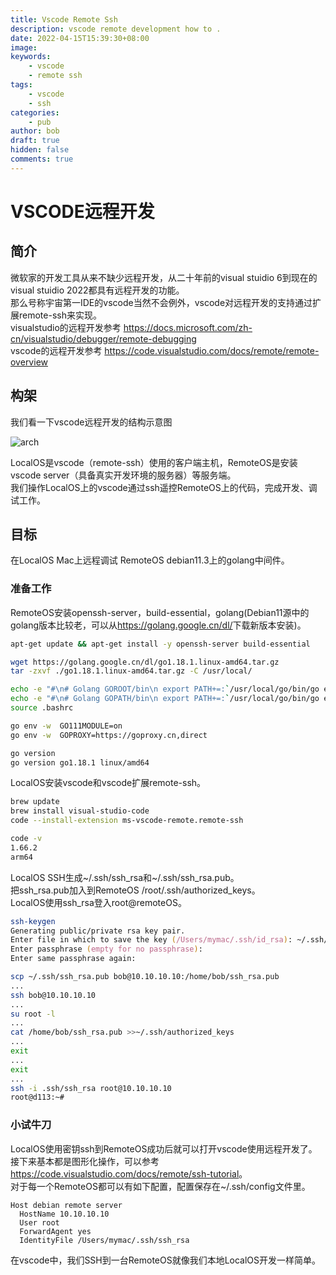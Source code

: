 ```yaml
---
title: Vscode Remote Ssh
description: vscode remote development how to .
date: 2022-04-15T15:39:30+08:00
image: 
keywords: 
    - vscode
    - remote ssh
tags: 
    - vscode
    - ssh
categories: 
    - pub
author: bob
draft: true
hidden: false
comments: true
---
```


<!--more-->
# VSCODE远程开发

## 简介

微软家的开发工具从来不缺少远程开发，从二十年前的visual stuidio 6到现在的visual stuidio 2022都具有远程开发的功能。  
那么号称宇宙第一IDE的vscode当然不会例外，vscode对远程开发的支持通过扩展remote-ssh来实现。  
visualstudio的远程开发参考 <https://docs.microsoft.com/zh-cn/visualstudio/debugger/remote-debugging>  
vscode的远程开发参考 <https://code.visualstudio.com/docs/remote/remote-overview>

## 构架

我们看一下vscode远程开发的结构示意图

![arch](https://code.visualstudio.com/assets/docs/remote/remote-overview/architecture.png "vscode remote develop architecture")

LocalOS是vscode（remote-ssh）使用的客户端主机，RemoteOS是安装vscode server（具备真实开发环境的服务器）等服务端。  
我们操作LocalOS上的vscode通过ssh遥控RemoteOS上的代码，完成开发、调试工作。

## 目标

在LocalOS Mac上远程调试 RemoteOS debian11.3上的golang中间件。

### 准备工作

RemoteOS安装openssh-server，build-essential，golang(Debian11源中的golang版本比较老，可以从<https://golang.google.cn/dl/>下载新版本安装)。

```zsh
apt-get update && apt-get install -y openssh-server build-essential

wget https://golang.google.cn/dl/go1.18.1.linux-amd64.tar.gz
tar -zxvf ./go1.18.1.linux-amd64.tar.gz -C /usr/local/

echo -e "#\n# Golang GOROOT/bin\n export PATH+=:`/usr/local/go/bin/go env GOROOT`/bin" >>~/.bashrc
echo -e "#\n# Golang GOPATH/bin\n export PATH+=:`/usr/local/go/bin/go env GOPATH`/bin" >>~/.bashrc
source .bashrc

go env -w  GO111MODULE=on
go env -w  GOPROXY=https://goproxy.cn,direct

go version
go version go1.18.1 linux/amd64
```

LocalOS安装vscode和vscode扩展remote-ssh。

```zsh
brew update
brew install visual-studio-code
code --install-extension ms-vscode-remote.remote-ssh

code -v
1.66.2
arm64
```

LocalOS SSH生成~/.ssh/ssh_rsa和~/.ssh/ssh_rsa.pub。  
把ssh_rsa.pub加入到RemoteOS /root/.ssh/authorized_keys。  
LocalOS使用ssh_rsa登入root@remoteOS。

```zsh
ssh-keygen
Generating public/private rsa key pair.
Enter file in which to save the key (/Users/mymac/.ssh/id_rsa): ~/.ssh/ssh_rsa  
Enter passphrase (empty for no passphrase): 
Enter same passphrase again: 

scp ~/.ssh/ssh_rsa.pub bob@10.10.10.10:/home/bob/ssh_rsa.pub
...
ssh bob@10.10.10.10
...
su root -l
...
cat /home/bob/ssh_rsa.pub >>~/.ssh/authorized_keys
...
exit
...
exit
...
ssh -i .ssh/ssh_rsa root@10.10.10.10
root@d113:~#
```

### 小试牛刀

LocalOS使用密钥ssh到RemoteOS成功后就可以打开vscode使用远程开发了。  
接下来基本都是图形化操作，可以参考<https://code.visualstudio.com/docs/remote/ssh-tutorial>。  
对于每一个RemoteOS都可以有如下配置，配置保存在~/.ssh/config文件里。

```vim
Host debian remote server
  HostName 10.10.10.10
  User root
  ForwardAgent yes
  IdentityFile /Users/mymac/.ssh/ssh_rsa
```

在vscode中，我们SSH到一台RemoteOS就像我们本地LocalOS开发一样简单。
